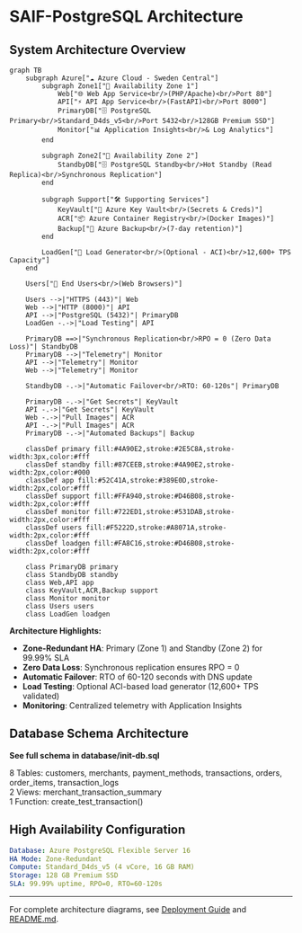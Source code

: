 # SAIF-PostgreSQL Architecture

## System Architecture Overview

```mermaid
graph TB
    subgraph Azure["☁️ Azure Cloud - Sweden Central"]
        subgraph Zone1["🔵 Availability Zone 1"]
            Web["🌐 Web App Service<br/>(PHP/Apache)<br/>Port 80"]
            API["⚡ API App Service<br/>(FastAPI)<br/>Port 8000"]
            PrimaryDB["🗄️ PostgreSQL Primary<br/>Standard_D4ds_v5<br/>Port 5432<br/>128GB Premium SSD"]
            Monitor["📊 Application Insights<br/>& Log Analytics"]
        end
        
        subgraph Zone2["🔷 Availability Zone 2"]
            StandbyDB["🗄️ PostgreSQL Standby<br/>Hot Standby (Read Replica)<br/>Synchronous Replication"]
        end
        
        subgraph Support["🛠️ Supporting Services"]
            KeyVault["🔐 Azure Key Vault<br/>(Secrets & Creds)"]
            ACR["📦 Azure Container Registry<br/>(Docker Images)"]
            Backup["💾 Azure Backup<br/>(7-day retention)"]
        end
        
        LoadGen["🔄 Load Generator<br/>(Optional - ACI)<br/>12,600+ TPS Capacity"]
    end
    
    Users["👥 End Users<br/>(Web Browsers)"]
    
    Users -->|"HTTPS (443)"| Web
    Web -->|"HTTP (8000)"| API
    API -->|"PostgreSQL (5432)"| PrimaryDB
    LoadGen -.->|"Load Testing"| API
    
    PrimaryDB ==>|"Synchronous Replication<br/>RPO = 0 (Zero Data Loss)"| StandbyDB
    PrimaryDB -->|"Telemetry"| Monitor
    API -->|"Telemetry"| Monitor
    Web -->|"Telemetry"| Monitor
    
    StandbyDB -.->|"Automatic Failover<br/>RTO: 60-120s"| PrimaryDB
    
    PrimaryDB -.->|"Get Secrets"| KeyVault
    API -.->|"Get Secrets"| KeyVault
    Web -.->|"Pull Images"| ACR
    API -.->|"Pull Images"| ACR
    PrimaryDB -.->|"Automated Backups"| Backup
    
    classDef primary fill:#4A90E2,stroke:#2E5C8A,stroke-width:3px,color:#fff
    classDef standby fill:#87CEEB,stroke:#4A90E2,stroke-width:2px,color:#000
    classDef app fill:#52C41A,stroke:#389E0D,stroke-width:2px,color:#fff
    classDef support fill:#FFA940,stroke:#D46B08,stroke-width:2px,color:#fff
    classDef monitor fill:#722ED1,stroke:#531DAB,stroke-width:2px,color:#fff
    classDef users fill:#F5222D,stroke:#A8071A,stroke-width:2px,color:#fff
    classDef loadgen fill:#FA8C16,stroke:#D46B08,stroke-width:2px,color:#fff
    
    class PrimaryDB primary
    class StandbyDB standby
    class Web,API app
    class KeyVault,ACR,Backup support
    class Monitor monitor
    class Users users
    class LoadGen loadgen
```

**Architecture Highlights:**
- **Zone-Redundant HA**: Primary (Zone 1) and Standby (Zone 2) for 99.99% SLA
- **Zero Data Loss**: Synchronous replication ensures RPO = 0
- **Automatic Failover**: RTO of 60-120 seconds with DNS update
- **Load Testing**: Optional ACI-based load generator (12,600+ TPS validated)
- **Monitoring**: Centralized telemetry with Application Insights

## Database Schema Architecture

**See full schema in database/init-db.sql**

8 Tables: customers, merchants, payment_methods, transactions, orders, order_items, transaction_logs  
2 Views: merchant_transaction_summary  
1 Function: create_test_transaction()

## High Availability Configuration

```yaml
Database: Azure PostgreSQL Flexible Server 16
HA Mode: Zone-Redundant
Compute: Standard_D4ds_v5 (4 vCore, 16 GB RAM)
Storage: 128 GB Premium SSD
SLA: 99.99% uptime, RPO=0, RTO=60-120s
```

---

For complete architecture diagrams, see [Deployment Guide](deployment-guide.md) and [README.md](../../README.md).

